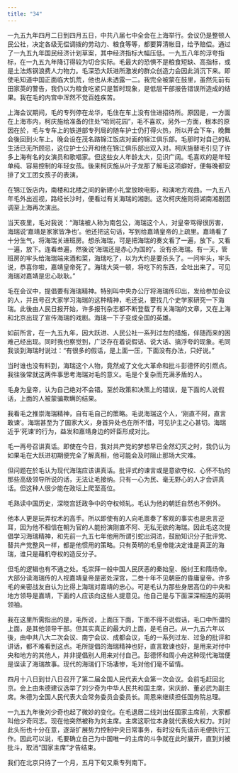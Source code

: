 ```yaml
---
title: "34"
---
```


一九五九年四月二日到四月五日，中共八届七中全会在上海举行。会议仍是整顿人民公社，决定各级无偿调拨的劳动力、粮食等等，都要算清帐目，给予赔偿。通过了一九五九年国民经济计划草案，其中经济指标大幅压低。一九五八年的浮夸指标，在一九五九年降订得较为切合实际。毛最大的恐惧不是粮食短缺、高指标，或是土法炼钢浪费人力物力。毛深恐大跃进所激发的群众创造力会因此消沉下来。即使毛知道中国正面临大饥荒，他也从未透露一二。我完全被蒙在鼓里，虽然先前有田家英的警告，我仍以为粮食吃紧只是暂时现象，是低层干部报告错误所造成的结果。我在毛的内宫中浑然不觉百姓疾苦。

上海会议期间，毛的专列停在龙华，毛住在车上没有住进招待所。原因是，一方面在上海市内，柯庆施给准备的住处“哈同花园”，毛不喜欢，另外一方面，根本的原因在於，毛与专车上的铁道部专列局的随车护士仍打得火热，所以开会下车，晚舞会後回到火车上。晚会设在茂名路锦江饭店对面的锦江俱乐部。毛那时对自己的私生活已无所顾忌，这位护士公开和他在锦江俱乐部出双入对。柯庆施替毛引见了许多上海有名的女演员和歌唱家。但这些女人年龄太大，见识广阔。毛喜欢的是年轻单纯、容易控制的年轻女孩。後来柯庆施从叶子龙那了解毛这项癖好，便每晚都安排了文工团女孩子的表演。

在锦江饭店内，南楼和北楼之间的新建小礼堂放映电影，和演地方戏曲。一九五八年毛外出巡视，路经长沙时，便看过有关海瑞的湘剧。这次柯庆施则将湖南湘剧团调至上海再次演出。

当天夜里，毛对我说：“海瑞被人称为南包公，海瑞这个人，对皇帝骂得很厉害，海瑞说‘嘉靖是家家皆净也’。他还把这句话，写到给嘉靖皇帝的上疏里。嘉靖看了十分生气，将海瑞关进班房。想杀海瑞，可是把海瑞的奏文看了一遍，放下。又看一遍，放下。连看叁遍，然後说‘海瑞还是赤心为国的’。没有杀海瑞。有一天，管班房的牢头给海瑞端来酒和菜，海瑞吃了，以为大约是要杀头了。一问牢头，牢头说，恭喜你啦，嘉靖皇帝死了。海瑞大哭一顿，将吃下的东西，全吐出来了。可见海瑞对嘉靖是忠心耿耿。”

毛在会议中，提倡要有海瑞精神。特别叫中央办公厅将海瑞传印出，发给参加会议的人，并且号召大家学习海瑞的这种精神，毛还说，要找几个史学家研究一下海瑞。此後由人民日报开始，许多报刊杂志都不断登载了有关海瑞的文章，又在上海和北京出现了宣传海瑞的戏剧。海瑞一下子变成全国的英雄。

如前所言，在一九五九年，因大跃进、人民公社一系列过左的措施，伴随而来的困难己经出现。同时我也察觉到，广泛存在着说假话、说大话、搞浮夸的现象。毛同我谈到海瑞时说过：“有很多的假话，是上面一压，下面没有办法，只好说。”

当时谁也没有料到，海瑞这个人物，竟然成了文化大革命和批斗彭德怀的引燃点。我往後常就这两件事思考海瑞对毛的意义。毛是个复杂而充满矛盾的人。

毛身为皇帝，认为自己绝对不会错。至於政策和决策上的错误，是下面的人说假话，上面的人被蒙骗欺瞒的结果。

我看毛之推崇海瑞精神，自有毛自己的策略。毛说海瑞这个人，‘刚直不阿，直言敢谏’。海瑞甚至为了国家大义，身首异处也在所不惜，可见护主之心甚切。海瑞近乎‘死谏’的行为，益发和嘉靖身边的奸臣形成对比。

毛一再号召讲真话。即使在今日，我对共产党的梦想早已全然幻灭之时，我仍认为如果毛在大跃进初期便完全了解真相，他可能会及时阻止那场大灾难。

但问题在於毛认为现代海瑞应该讲真话。批评式的谏言或是意欲夺权、心怀不轨的那些高级领导所说的话，无法让毛接纳。只有一心为民、毫无野心的人才会讲真话。但这种人很少能在政坛上爬至高位。

毛熟读中国历史，深晓宫廷政争中的夺权倾轧。毛认为他的朝廷自然也不例外。

他本人更是玩弄权术的高手。所以即使有的人向毛禀奏了客观的事实也是忠言逆耳，因为他不相信在朝为官的人能扮演刚直不阿、无私无欲的海瑞。因此毛这次提倡学习海瑞精神，和先前一九五七年他用所谓引蛇出洞法，鼓励知识分子批评党、替共产党整风一样，都是他惯用的策略。只有英明的毛皇帝能决定谁是真正的海瑞，谁只是藉机夺权的造反分子。

但毛的逻辑也有不通之处。毛崇拜一般中国人民厌恶的秦始皇、殷纣王和隋炀帝。大部分读海瑞传的人视嘉靖皇帝是密处深宫，二叁十年不见朝臣的昏庸皇帝。许多毛的亲密战友自认为比得上海瑞对嘉靖的忠心。可是毛认为那些身居高位的中央和地方领导是嘉靖，下面的人应该向这些人提意见。他自己是与下面深深相连的英明领袖。

我在这里所需指出的是，毛所说，上面压下面，下面不得不说假话，毛口中所谓的上面，是其他领导干部。但其实真正的最大的上面，是毛自己。从一九五六年以後，由中共八大二次会议、南宁会议、成都会议，毛的一系列过左、过急的批评和讲话，都不难看到这点。毛所提倡的海瑞精神也好，直言敢谏也好，是用来对付中央和地方的其他人，并非提倡别人用来对付自己。彭德怀和周小舟这种现代海瑞便是误读了海瑞故事。现代的海瑞们下场凄惨，毛对他们毫不留情。

四月十八日到廿八日召开了第二届全国人民代表大会第一次会议。会前毛赶回北京。会上由朱德建议选举了刘少奇为中华人民共和国主席，宋庆龄、董必武为副主席。朱德为全国人民代表大会常务委员会委员长。周恩来继续担任国务院总理。

一九五九年後刘少奇也起了微妙的变化。在毛退居二线刘出任国家主席前，大家都叫他少奇同志。现在他突然被称为刘主席。主席这职位本身就代表极大权力。刘对此头衔也十分在意，逐渐扩展势力控制中央日常事务，有时没有先请示毛便执行工作。因此可以说，毛要确立自己为中国唯一的主席的斗争就在此时展开，直到刘被批斗，取消“国家主席”才告结束。

我们在北京只待了一个月，五月下旬又乘专列南下。
